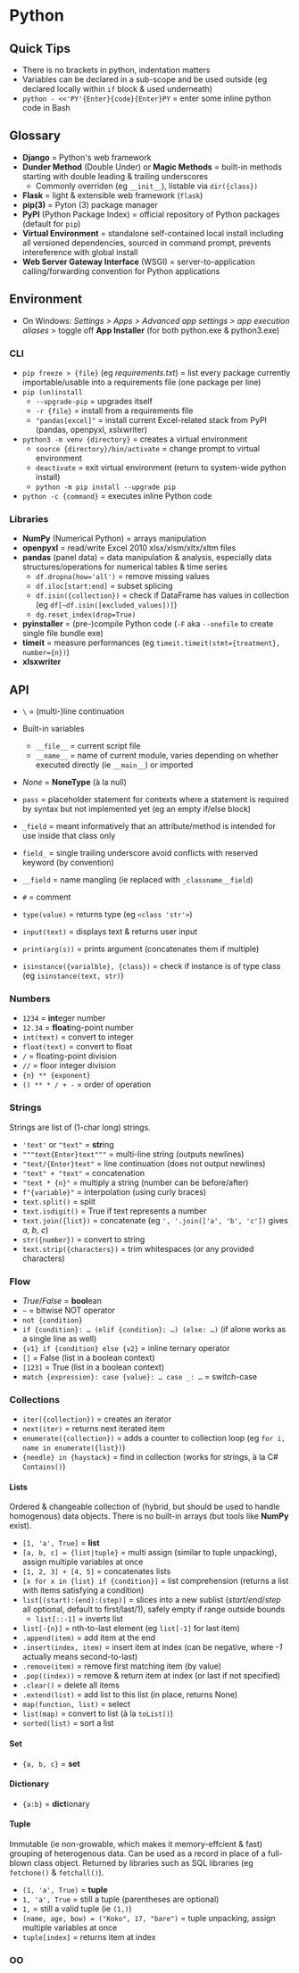 # Python

## Quick Tips

* There is no brackets in python, indentation matters
* Variables can be declared in a sub-scope and be used outside (eg declared locally within `if` block & used underneath)
* `python - <<'PY'{Enter}{code}{Enter}PY` = enter some inline python code in Bash

## Glossary

* **Django** = Python's web framework
* **Dunder Method** (Double Under) or **Magic Methods** = built-in methods starting with double leading & trailing underscores
  * Commonly overriden (eg `__init__`), listable via `dir({class})`
* **Flask** = light & extensible web framework (`flask`)
* **pip(3)** = Pyton (3) package manager
* **PyPI** (Python Package Index) = official repository of Python packages (default for `pip`)
* **Virtual Environment** = standalone self-contained local install including all versioned dependencies, sourced in command prompt, prevents intereference with global install
* **Web Server Gateway Interface** (WSGI) = server-to-application calling/forwarding convention for Python applications

## Environment

* On Windows: _Settings > Apps > Advanced app settings > app execution aliases_ > toggle off **App Installer** (for both python.exe & python3.exe)

### CLI

* `pip freeze > {file}` (eg _requirements.txt_) = list every package currently importable/usable into a requirements file (one package per line)
* `pip (un)install`
  * `--upgrade-pip` = upgrades itself
  * `-r {file}` = install from a requirements file
  * `"pandas[excel]"` = install current Excel-related stack from PyPI (pandas, openpyxl, xslxwriter)
* `python3 -m venv {directory}` = creates a virtual environment
  * `source {directory}/bin/activate` = change prompt to virtual environment
  * `deactivate` = exit virtual environment (return to system-wide python install)
  * `python -m pip install --upgrade pip`
* `python -c {command}` = executes inline Python code

### Libraries

* **NumPy** (Numerical Python) = arrays manipulation
* **openpyxl** = read/write Excel 2010 xlsx/xlsm/xltx/xltm files
* **pandas** (panel data) = data manipulation & analysis, especially data structures/operations for numerical tables & time series
  * `df.dropna(how='all')` = remove missing values
  * `df.iloc[start:end]` = subset splicing
  * `df.isin({collection})` = check if DataFrame has values in collection (eg `df[~df.isin([excluded_values])]`)
  * `dg.reset_index(drop=True)`
* **pyinstaller** = (pre-)compile Python code (`-F` aka `--onefile` to create single file bundle exe)
* **timeit** = measure performances (eg `timeit.timeit(stmt={treatment}, number={n})`)
* **xlsxwriter**

## API

* `\` = (multi-)line continuation
* Built-in variables
  * `__file__` = current script file
  * `__name__` = name of current module, varies depending on whether executed directly (ie `__main__`) or imported

* _None_ = **NoneType** (à la null)
* `pass` = placeholder statement for contexts where a statement is required by syntax but not implemented yet (eg an empty if/else block)
* `_field` = meant informatively that an attribute/method is intended for use inside that class only
* `field_` = single trailing underscore avoid conflicts with reserved keyword (by convention)
* `__field` = name mangling (ie replaced with `_classname__field`)
* `#` = comment
* `type(value)` = returns type (eg `<class 'str'>`)
* `input(text)` = displays text & returns user input
* `print(arg(s))` = prints argument (concatenates them if multiple)
* `isinstance({varialble}, {class})` = check if instance is of type class (eg `isinstance(text, str)`)

### Numbers

* `1234` = **int**eger number
* `12.34` = **float**ing-point number
* `int(text)` = convert to integer
* `float(text)` = convert to float
* `/` = floating-point division
* `//` = floor integer division
* `{n} ** {exponent}`
* `() ** * / + -` = order of operation

### Strings

Strings are list of (1-char long) strings.

* `'text'` or `"text"` = **str**ing
* `"""text{Enter}text"""` = multi-line string (outputs newlines)
* `"text/{Enter}text"` = line continuation (does not output newlines)
* `"text" + "text"` = concatenation
* `"text * {n}"` = multiply a string (number can be before/after)
* `f"{variable}"` = interpolation (using curly braces)
* `text.split()` = split
* `text.isdigit()` = True if text represents a number
* `text.join({list})` = concatenate (eg `', '.join(['a', 'b', 'c'])` gives _a, b, c_)
* `str({number})` = convert to string
* `text.strip({characters})` = trim whitespaces (or any provided characters)

### Flow

* _True_/_False_ = **bool**ean
* `~` = bitwise NOT operator
* `not {condition}`
* `if {condition}: … (elif {condition}: …) (else: …)` (if alone works as a single line as well)
* `{v1} if {condition} else {v2}` = inline ternary operator
* `[]` = False (list in a boolean context)
* `[123]` = True (list in a boolean context)
* `match {expression}: case {value}: … case _: …` = switch-case

### Collections

* `iter({collection})` = creates an iterator
* `next(iter)` = returns next iterated item
* `enumerate({collection})` = adds a counter to collection loop (eg `for i, name in enumerate({list})`)
* `{needle} in {haystack}` = find in collection (works for strings, à la C# `Contains()`)

#### Lists

Ordered & changeable collection of (hybrid, but should be used to handle homogenous) data objects.
There is no built-in arrays (but tools like **NumPy** exist).

* `[1, 'a', True]` = **list**
* `[a, b, c] = {list|tuple}` = multi assign (similar to tuple unpacking), assign multiple variables at once
* `[1, 2, 3] + [4, 5]` = concatenates lists
* `[x for x in {list} if {condition}]` = list comprehension (returns a list with items satisfying a condition)
* `list[(start):(end):(step)]` = slices into a new sublist (_start_/_end_/_step_ all optional, default to first/last/1), safely empty if range outside bounds
  * `list[::-1]` = inverts list
* `list[-{n}]` = nth-to-last element (eg `list[-1]` for last item)
* `.append(item)` = add item at the end
* `.insert(index, item)` = insert item at index (can be negative, where _-1_ actually means second-to-last)
* `.remove(item)` = remove first matching item (by value)
* `.pop((index))` = remove & return item at index (or last if not specified)
* `.clear()` = delete all items
* `.extend(list)` = add list to this list (in place, returns None)
* `map(function, list)` = select
* `list(map)` = convert to list (à la `toList()`)
* `sorted(list)` = sort a list

#### Set

* `{a, b, c}` = **set**

#### Dictionary

* `{a:b}` = **dict**ionary

#### Tuple

Immutable (ie non-growable, which makes it memory-effcient & fast) grouping of heterogenous data.
Can be used as a record in place of a full-blown class object.
Returned by libraries such as SQL libraries (eg `fetchone()` & `fetchall()`).

* `(1, 'a', True)` = **tuple**
* `1, 'a', True` = still a tuple (parentheses are optional)
* `1,` = still a valid tuple (ie `(1,)`)
* `(name, age, bow) = ("Koko", 17, "bare")` = tuple unpacking, assign multiple variables at once
* `tuple[index]` = returns item at index

### OO
